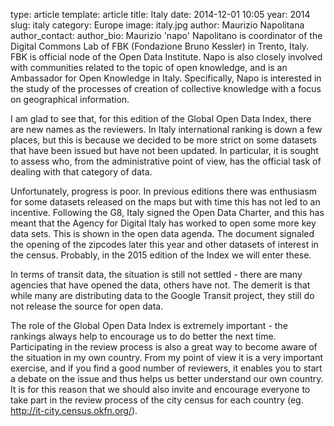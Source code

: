 type: article
template: article
title: Italy
date: 2014-12-01 10:05
year: 2014
slug: italy
category: Europe
image: italy.jpg
author: Maurizio Napolitana
author_contact:
author_bio: Maurizio 'napo' Napolitano is coordinator of the Digital Commons Lab of FBK (Fondazione Bruno Kessler) in Trento, Italy. FBK is official node of the Open Data Institute. Napo is also closely involved with communities related to the topic of open knowledge, and is an Ambassador for Open Knowledge in Italy. Specifically, Napo is interested in the study of the processes of creation of collective knowledge with a focus on geographical information.

I am glad to see that, for this edition of the Global Open Data Index, there are new names as the reviewers. In Italy international ranking is down a few places, but this is because we decided to be more strict on some datasets that have been issued but have not been updated. In particular, it is sought to assess who, from the administrative point of view, has the official task of dealing with that category of data.

Unfortunately, progress is poor. In previous editions there was enthusiasm for some datasets released on the maps but with time this has not led to an incentive. Following the G8, Italy signed the Open Data Charter, and this has meant that the Agency for Digital Italy has worked to open some more key data sets. This is shown in the open data agenda. The document signaled the opening of the zipcodes later this year and other datasets of interest in the census. Probably, in the 2015 edition of the Index we will enter these.

In terms of transit data, the situation is still not settled - there are many agencies that have opened the data, others have not. The demerit is that while many are distributing data to the Google Transit project, they still do not release the source for open data.

The role of the Global Open Data Index is extremely important - the rankings always help to encourage us to do better the next time. Participating in the review process is also a great way to become aware of the situation in my own country. From my point of view it is a very important exercise, and if you find a good number of reviewers, it enables you to start a debate on the issue and thus helps us better understand our own country. It is for this reason that we should also invite and encourage everyone to take part in the review process of the city census for each country (eg. http://it-city.census.okfn.org/).

